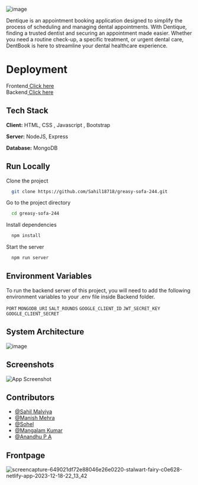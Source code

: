 

![image](https://github.com/Sahil18718/greasy-sofa-244/blob/main/Frontend/images/logo.jpeg)



Dentique is an appointment booking application designed to simplify the process of scheduling and managing dental appointments. With Dentique, finding a trusted dentist and securing an appointment made easier. Whether you need a routine check-up, a specific treatment, or urgent dental care, DentBook is here to streamline your dental healthcare experience.
# Deployment

Frontend<a href="https://649021df72e88046e26e0220--stalwart-fairy-c0e628.netlify.app/">  Click here</a> <br>
Backend<a href="https://greasy-sofa-244-production.up.railway.app/">  Click here</a> <br>


## Tech Stack

**Client:** HTML, CSS , Javascript , Bootstrap

**Server:** NodeJS, Express

**Database:** MongoDB


## Run Locally

Clone the project

```bash
  git clone https://github.com/Sahil18718/greasy-sofa-244.git
```

Go to the project directory

```bash
  cd greasy-sofa-244
```

Install dependencies

```bash
  npm install
```

Start the server

```bash
  npm run server
```


## Environment Variables

To run the backend server of this project, you will need to add the following environment variables to your .env file inside Backend folder.

`PORT` 
`MONGODB_URI`
`SALT_ROUNDS`
`GOOGLE_CLIENT_ID` 
`JWT_SECRET_KEY` 
`GOOGLE_CLIENT_SECRET` 



## System Architecture
![image](https://github.com/Sahil18718/greasy-sofa-244/blob/main/Frontend/images/System%20Architecture.png)


## Screenshots

![App Screenshot](https://github.com/Sahil18718/greasy-sofa-244/blob/main/Frontend/images/Homepage-screenshot.png)





## Contributors

- [@Sahil Malviya](https://github.com/Sahil18718)
- [@Manish Mehra](https://github.com/mmehra851)
- [@Sohel ](https://github.com/sohelhld)
- [@Mangalam Kumar](https://github.com/Abhi0049k)
- [@Anandhu P A](https://github.com/Anandhupa1)

## Frontpage  
![screencapture-649021df72e88046e26e0220-stalwart-fairy-c0e628-netlify-app-2023-12-18-22_13_42](https://github.com/Sahil18718/Dentique-Clone/assets/119488054/5f9654ce-e07a-4852-8860-3d2922b6758a)


